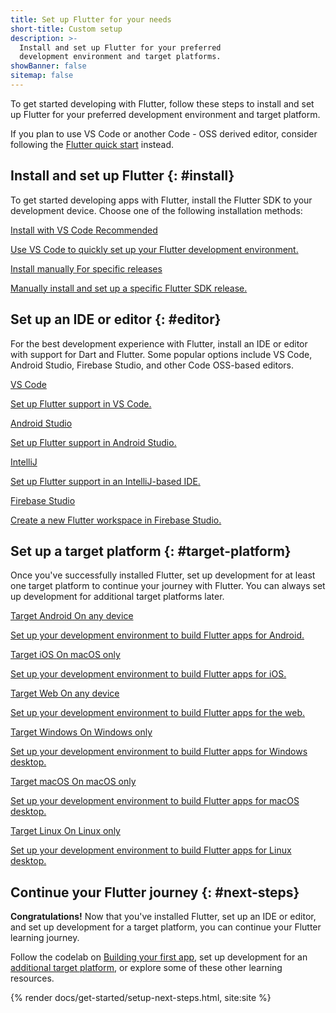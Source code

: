 ```yaml
---
title: Set up Flutter for your needs
short-title: Custom setup
description: >-
  Install and set up Flutter for your preferred
  development environment and target platforms.
showBanner: false
sitemap: false
---
```


To get started developing with Flutter,
follow these steps to install and set up Flutter
for your preferred development environment and target platform.

If you plan to use VS Code or another Code - OSS derived editor,
consider following the [Flutter quick start][] instead.

[Flutter quick start]: /get-started/quick

## Install and set up Flutter {: #install}

To get started developing apps with Flutter,
install the Flutter SDK to your development device.
Choose one of the following installation methods:

<div class="card-grid">
  <a class="card outlined-card" href="/install/with-vs-code" target="_blank">
    <div class="card-header">
      <span class="card-title">Install with VS Code</span>
      <span class="card-subtitle">Recommended</span>
    </div>
    <div class="card-content">
      <p>Use VS Code to quickly set up your Flutter development environment.</p>
    </div>
  </a>
  <a class="card outlined-card" href="/install/manual" target="_blank">
    <div class="card-header">
      <span class="card-title">Install manually</span>
      <span class="card-subtitle">For specific releases</span>
    </div>
    <div class="card-content">
      <p>Manually install and set up a specific Flutter SDK release.</p>
    </div>
  </a>
</div>

## Set up an IDE or editor {: #editor}

For the best development experience with Flutter,
install an IDE or editor with support for Dart and Flutter.
Some popular options include VS Code, Android Studio,
Firebase Studio, and other Code OSS-based editors.

<div class="card-grid wide">
 <a class="card outlined-card" href="/tools/vs-code#setup" target="_blank">
   <div class="card-header">
     <span class="card-title">VS Code</span>
   </div>
   <div class="card-content">
     <p>Set up Flutter support in VS Code.</p>
   </div>
 </a>
 <a class="card outlined-card" href="/tools/android-studio#setup" target="_blank">
   <div class="card-header">
     <span class="card-title">Android Studio</span>
   </div>
   <div class="card-content">
     <p>Set up Flutter support in Android Studio.</p>
   </div>
 </a>
 <a class="card outlined-card" href="/tools/android-studio#setup" target="_blank">
   <div class="card-header">
     <span class="card-title">IntelliJ</span>
   </div>
   <div class="card-content">
     <p>Set up Flutter support in an IntelliJ-based IDE.</p>
   </div>
 </a>
 <a class="card outlined-card" href="https://studio.firebase.google.com/new/flutter" target="_blank">
   <div class="card-header">
     <span class="card-title">Firebase Studio</span>
   </div>
   <div class="card-content">
     <p>Create a new Flutter workspace in Firebase Studio.</p>
   </div>
 </a>
</div>

## Set up a target platform {: #target-platform}

Once you've successfully installed Flutter,
set up development for at least one target platform
to continue your journey with Flutter.
You can always set up development for additional target platforms later.

<div class="card-grid wide">
 <a class="card outlined-card" href="/platform-integration/android/setup" target="_blank">
   <div class="card-header">
     <span class="card-title">Target Android</span>
     <span class="card-subtitle">On any device</span>
   </div>
   <div class="card-content">
     <p>Set up your development environment to build Flutter apps for Android.</p>
   </div>
 </a>
 <a class="card outlined-card" href="/platform-integration/ios/setup" target="_blank">
   <div class="card-header">
     <span class="card-title">Target iOS</span>
     <span class="card-subtitle">On macOS only</span>
   </div>
   <div class="card-content">
     <p>Set up your development environment to build Flutter apps for iOS.</p>
   </div>
 </a>
 <a class="card outlined-card" href="/platform-integration/web/setup" target="_blank">
   <div class="card-header">
     <span class="card-title">Target Web</span>
     <span class="card-subtitle">On any device</span>
   </div>
   <div class="card-content">
     <p>Set up your development environment to build Flutter apps for the web.</p>
   </div>
 </a>
 <a class="card outlined-card" href="/platform-integration/windows/setup" target="_blank">
   <div class="card-header">
     <span class="card-title">Target Windows</span>
     <span class="card-subtitle">On Windows only</span>
   </div>
   <div class="card-content">
     <p>Set up your development environment to build Flutter apps for Windows desktop.</p>
   </div>
 </a>
 <a class="card outlined-card" href="/platform-integration/macos/setup" target="_blank">
   <div class="card-header">
     <span class="card-title">Target macOS</span>
     <span class="card-subtitle">On macOS only</span>
   </div>
   <div class="card-content">
     <p>Set up your development environment to build Flutter apps for macOS desktop.</p>
   </div>
 </a>
 <a class="card outlined-card" href="/platform-integration/linux/setup" target="_blank">
   <div class="card-header">
     <span class="card-title">Target Linux</span>
     <span class="card-subtitle">On Linux only</span>
   </div>
   <div class="card-content">
     <p>Set up your development environment to build Flutter apps for Linux desktop.</p>
   </div>
 </a>
</div>

## Continue your Flutter journey {: #next-steps}

**Congratulations!**
Now that you've installed Flutter, set up an IDE or editor,
and set up development for a target platform,
you can continue your Flutter learning journey.

Follow the codelab on [Building your first app][],
set up development for an [additional target platform][], or
explore some of these other learning resources.

{% render docs/get-started/setup-next-steps.html, site:site %}

[Building your first app]: /get-started/codelab
[additional target platform]: /platform-integration#setup

